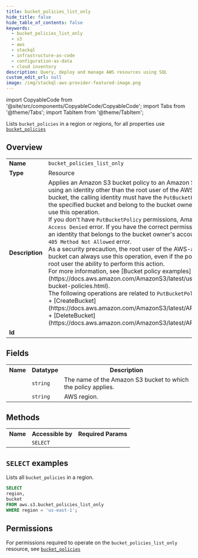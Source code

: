 ```yaml
---
title: bucket_policies_list_only
hide_title: false
hide_table_of_contents: false
keywords:
  - bucket_policies_list_only
  - s3
  - aws
  - stackql
  - infrastructure-as-code
  - configuration-as-data
  - cloud inventory
description: Query, deploy and manage AWS resources using SQL
custom_edit_url: null
image: /img/stackql-aws-provider-featured-image.png
---
```


import CopyableCode from '@site/src/components/CopyableCode/CopyableCode';
import Tabs from '@theme/Tabs';
import TabItem from '@theme/TabItem';

Lists <code>bucket_policies</code> in a region or regions, for all properties use <a href="/services/serviceName/bucket_policies/"><code>bucket_policies</code></a>

## Overview
<table>
<tbody>
<tr><td><b>Name</b></td><td><code>bucket_policies_list_only</code></td></tr>
<tr><td><b>Type</b></td><td>Resource</td></tr>
<tr><td><b>Description</b></td><td>Applies an Amazon S3 bucket policy to an Amazon S3 bucket. If you are using an identity other than the root user of the AWS-account that owns the bucket, the calling identity must have the <code>PutBucketPolicy</code> permissions on the specified bucket and belong to the bucket owner's account in order to use this operation.<br />If you don't have <code>PutBucketPolicy</code> permissions, Amazon S3 returns a <code>403 Access Denied</code> error. If you have the correct permissions, but you're not using an identity that belongs to the bucket owner's account, Amazon S3 returns a <code>405 Method Not Allowed</code> error.<br />As a security precaution, the root user of the AWS-account that owns a bucket can always use this operation, even if the policy explicitly denies the root user the ability to perform this action. <br />For more information, see &#91;Bucket policy examples&#93;(https://docs.aws.amazon.com/AmazonS3/latest/userguide/example-bucket-policies.html).<br />The following operations are related to <code>PutBucketPolicy</code>:<br />+ &#91;CreateBucket&#93;(https://docs.aws.amazon.com/AmazonS3/latest/API/API_CreateBucket.html) <br />+ &#91;DeleteBucket&#93;(https://docs.aws.amazon.com/AmazonS3/latest/API/API_DeleteBucket.html)</td></tr>
<tr><td><b>Id</b></td><td><CopyableCode code="aws.s3.bucket_policies_list_only" /></td></tr>
</tbody>
</table>

## Fields
<table>
<tbody>
<tr><th>Name</th><th>Datatype</th><th>Description</th></tr><tr><td><CopyableCode code="bucket" /></td><td><code>string</code></td><td>The name of the Amazon S3 bucket to which the policy applies.</td></tr>
<tr><td><CopyableCode code="region" /></td><td><code>string</code></td><td>AWS region.</td></tr>
</tbody>
</table>

## Methods

<table>
<tbody>
  <tr>
    <th>Name</th>
    <th>Accessible by</th>
    <th>Required Params</th>
  </tr>
  <tr>
    <td><CopyableCode code="list_resources" /></td>
    <td><code>SELECT</code></td>
    <td><CopyableCode code="region" /></td>
  </tr>
</tbody>
</table>

## `SELECT` examples
Lists all <code>bucket_policies</code> in a region.
```sql
SELECT
region,
bucket
FROM aws.s3.bucket_policies_list_only
WHERE region = 'us-east-1';
```


## Permissions

For permissions required to operate on the <code>bucket_policies_list_only</code> resource, see <a href="/services/s3/bucket_policies/#permissions"><code>bucket_policies</code></a>

